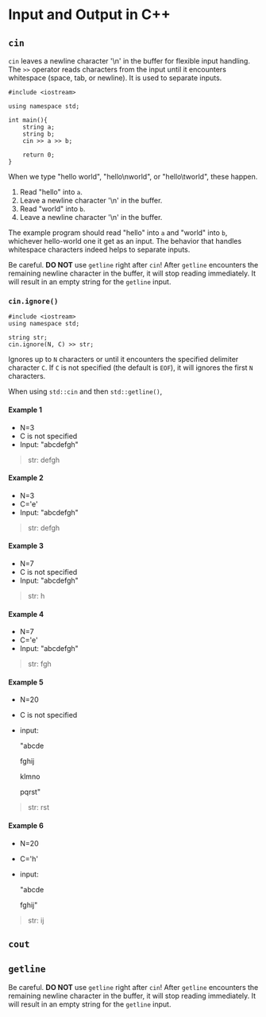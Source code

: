 # Input and Output in C++

## `cin`
`cin` leaves a newline character '\n' in the buffer for flexible input handling. The `>>` operator reads characters from the input until it encounters whitespace (space, tab, or newline). It is used to separate inputs.

    #include <iostream>

    using namespace std;

    int main(){
        string a;
        string b;
        cin >> a >> b;

        return 0;
    }

When we type "hello world", "hello\nworld", or "hello\tworld", these happen. 

1. Read "hello" into `a`.
2. Leave a newline character '\n' in the buffer.
3. Read "world" into `b`.
4. Leave a newline character '\n' in the buffer.

The example program should read "hello" into `a` and "world" into `b`, whichever hello-world one it get as an input. The behavior that handles whitespace characters indeed helps to separate inputs.

Be careful. **DO NOT** use `getline` right after `cin`! After `getline` encounters the remaining newline character in the buffer, it will stop reading immediately. It will result in an empty string for the `getline` input.

### `cin.ignore()`

    #include <iostream>
    using namespace std;

    string str;
    cin.ignore(N, C) >> str;

Ignores up to `N` characters or until it encounters the specified delimiter character `C`. If `C` is not specified (the default is `EOF`), it will ignores the first `N` characters.

When using `std::cin` and then `std::getline()`, 

#### Example 1
* N=3
* C is not specified
* Input: "abcdefgh"

> str: defgh
#### Example 2
* N=3
* C='e'
* Input: "abcdefgh"

> str: defgh

#### Example 3
* N=7
* C is not specified
* Input: "abcdefgh"

> str: h
#### Example 4
* N=7
* C='e'
* Input: "abcdefgh"

> str: fgh

#### Example 5
* N=20
* C is not specified
* input:

  "abcde

  fghij

  klmno

  pqrst"

> str: rst

#### Example 6
* N=20
* C='h'
* input:

  "abcde

  fghij"

> str: ij

## `cout`

## `getline`
Be careful. **DO NOT** use `getline` right after `cin`! After `getline` encounters the remaining newline character in the buffer, it will stop reading immediately. It will result in an empty string for the `getline` input.
